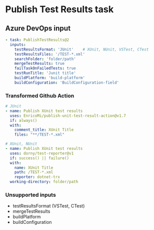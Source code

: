 # Publish Test Results task

## Azure DevOps input

```yaml
- task: PublishTestResults@2
  inputs:
    testResultsFormat: 'JUnit'    # XUnit, NUnit, VSTest, CTest
    testResultsFiles: '/TEST-*.xml'
    searchFolder: 'folder/path'
    mergeTestResults: true
    failTaskOnFailedTests: true
    testRunTitle: 'Junit title'
    buildPlatform: 'build-platform'
    buildConfiguration: 'BuildConfiguration-field'
```

### Transformed Github Action

```yaml
# JUnit
- name: Publish XUnit test results
  uses: EnricoMi/publish-unit-test-result-action@v1.7
  if: always()
  with:
    comment_title: XUnit Title
    files: "**/TEST-*.xml"
```

```yaml
# XUnit, NUnit
- name: Publish XUnit test results
  uses: dorny/test-reporter@v1
  if: success() || failure()
  with:
    name: XUnit Title
    path: /TEST-*.xml
    reporter: dotnet-trx
  working-directory: folder/path
```

### Unsupported inputs

- testResultsFormat (VSTest, CTest)
- mergeTestResults
- buildPlatform
- buildConfiguration
